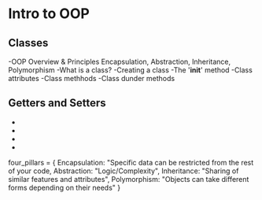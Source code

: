 # Intro to OOP

## Classes
-OOP Overview & Principles
Encapsulation, Abstraction, Inheritance, Polymorphism
-What is a class?
-Creating a class
-The  '__init__' method
-Class attributes
-Class methhods
-Class dunder methods

## Getters and Setters
-
-
-
-

four_pillars = {
    Encapsulation: "Specific data can be restricted from the rest of your code,
    Abstraction: "Logic/Complexity",
    Inheritance:  "Sharing of similar features and attributes",
    Polymorphism: "Objects can take different forms depending on their needs"
}